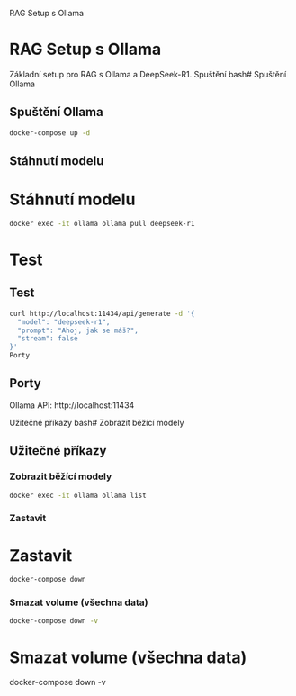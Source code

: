RAG Setup s Ollama
# RAG Setup s Ollama
Základní setup pro RAG s Ollama a DeepSeek-R1.
Spuštění
bash# Spuštění Ollama

## Spuštění Ollama

```bash
docker-compose up -d
```

## Stáhnutí modelu

# Stáhnutí modelu
```bash
docker exec -it ollama ollama pull deepseek-r1
```

# Test
## Test

```bash
curl http://localhost:11434/api/generate -d '{
  "model": "deepseek-r1",
  "prompt": "Ahoj, jak se máš?",
  "stream": false
}'
Porty
```

## Porty

Ollama API: http://localhost:11434

Užitečné příkazy
bash# Zobrazit běžící modely
## Užitečné příkazy

### Zobrazit běžící modely

```bash
docker exec -it ollama ollama list
```

### Zastavit

# Zastavit
```bash
docker-compose down
```

### Smazat volume (všechna data)

```bash
docker-compose down -v
```

# Smazat volume (všechna data)
docker-compose down -v